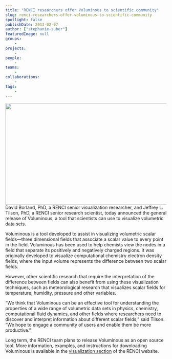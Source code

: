 ```yaml
---
title: "RENCI researchers offer Voluminous to scientific community"
slug: renci-researchers-offer-voluminous-to-scientific-community
spotlight: false
publishDate: 2013-02-07
author: ["stephanie-suber"]
featuredImage: null
groups:
    - 
projects:
    - 
people:
    - 
teams: 
    - 
collaborations:
    - 
tags:
    - 
---
```

<p style="text-align: left;"><img class="size-large wp-image-12067 alignleft" title="uranium-header" alt="" src="https://www.renci.org/wp-content/uploads/2013/10/uranium-header.jpg" width="640" height="315" />David Borland, PhD, a RENCI senior visualization researcher, and Jeffrey L. Tilson, PhD, a RENCI senior research scientist, today announced the general release of Voluminous, a tool that scientists can use to visualize volumetric data sets.<!--more--></p>
Voluminous is a tool developed to assist in visualizing volumetric scalar fields—three dimensional fields that associate a scalar value to every point in the field. Voluminous has been used to help chemists view the nodes in a field that separate its positively and negatively charged regions. It was originally developed to visualize computational chemistry electron density fields, where the input volume represents the difference between two scalar fields.

However, other scientific research that require the interpretation of the difference between fields can also benefit from using these visualization techniques, such as meteorological research that visualizes scalar fields for temperature, humidity, pressure and other variables.

“We think that Voluminous can be an effective tool for understanding the properties of a wide range of volumetric data sets in physics, chemistry, computational fluid dynamics, and other fields where researchers need to discover and interpret information about different scalar fields,” said Tilson. “We hope to engage a community of users and enable them be more productive.”

Long term, the RENCI team plans to release Voluminous as an open source tool. More information, examples, and instructions for downloading Voluminous is available in the <a href="https://www.renci.org/focus-areas/visualization/visualization-projects/voluminous">visualization section</a> of the RENCI website.
